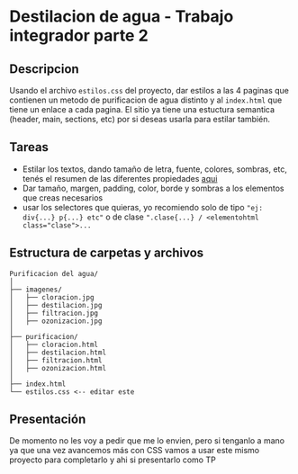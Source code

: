 # Destilacion de agua - Trabajo integrador parte 2

## Descripcion
Usando el archivo ```estilos.css``` del proyecto, dar estilos a las 4 paginas que contienen un metodo de purificacion de agua distinto y al ```index.html``` que tiene un enlace a cada pagina.
El sitio ya tiene una estuctura semantica (header, main, sections, etc) por si deseas usarla para estilar también.

## Tareas
- Estilar los textos, dando tamaño de letra, fuente, colores, sombras, etc, tenés el resumen de las diferentes propiedades [aqui](https://github.com/StarLogicSoftware/DesarrolloWeb-Junio2024/blob/main/CSS/Clase%2025-06/estilos.css)
- Dar tamaño, margen, padding, color, borde y sombras a los elementos que creas necesarios
- usar los selectores que quieras, yo recomiendo solo de tipo ```"ej: div{...} p{...} etc"``` o de clase ```".clase{...} / <elementohtml class="clase">...```

## Estructura de carpetas y archivos
```
Purificacion del agua/
│
├── imagenes/
│   ├── cloracion.jpg
│   ├── destilacion.jpg
│   ├── filtracion.jpg
│   ├── ozonizacion.jpg
│
├── purificacion/
│   ├── cloracion.html
│   ├── destilacion.html
│   ├── filtracion.html
│   ├── ozonizacion.html
│
├── index.html
└── estilos.css <-- editar este
```
## Presentación
De momento no les voy a pedir que me lo envien, pero si tenganlo a mano ya que una vez avancemos más con CSS vamos a usar este mismo proyecto para completarlo y ahi si presentarlo como TP
